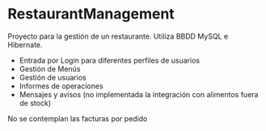 # RestaurantManagement

Proyecto para la gestión de un restaurante. Utiliza BBDD MySQL e Hibernate.

- Entrada por Login para diferentes perfiles de usuarios
- Gestión de Menús
- Gestión de usuarios
- Informes de operaciones
- Mensajes y avisos (no implementada la integración con alimentos fuera de stock)

No se contemplan las facturas por pedido
